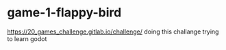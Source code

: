 ﻿# game-1-flappy-bird

https://20_games_challenge.gitlab.io/challenge/ doing this challange trying to learn godot

